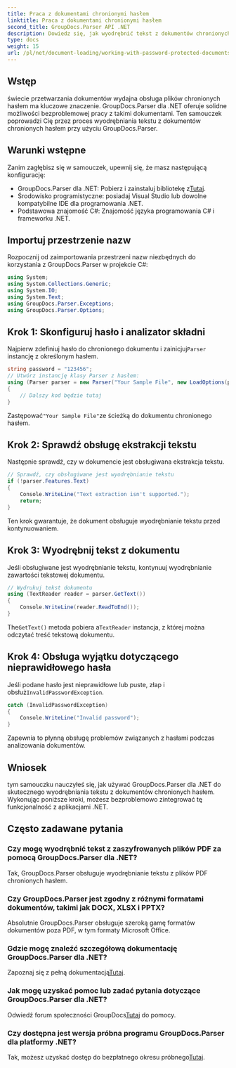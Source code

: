```yaml
---
title: Praca z dokumentami chronionymi hasłem
linktitle: Praca z dokumentami chronionymi hasłem
second_title: GroupDocs.Parser API .NET
description: Dowiedz się, jak wyodrębnić tekst z dokumentów chronionych hasłem za pomocą GroupDocs.Parser dla .NET. Zwiększ swoje możliwości przetwarzania dokumentów.
type: docs
weight: 15
url: /pl/net/document-loading/working-with-password-protected-documents/
---
```

## Wstęp
świecie przetwarzania dokumentów wydajna obsługa plików chronionych hasłem ma kluczowe znaczenie. GroupDocs.Parser dla .NET oferuje solidne możliwości bezproblemowej pracy z takimi dokumentami. Ten samouczek poprowadzi Cię przez proces wyodrębniania tekstu z dokumentów chronionych hasłem przy użyciu GroupDocs.Parser.
## Warunki wstępne
Zanim zagłębisz się w samouczek, upewnij się, że masz następującą konfigurację:
-  GroupDocs.Parser dla .NET: Pobierz i zainstaluj bibliotekę z[Tutaj](https://releases.groupdocs.com/parser/net/).
- Środowisko programistyczne: posiadaj Visual Studio lub dowolne kompatybilne IDE dla programowania .NET.
- Podstawowa znajomość C#: Znajomość języka programowania C# i frameworku .NET.

## Importuj przestrzenie nazw
Rozpocznij od zaimportowania przestrzeni nazw niezbędnych do korzystania z GroupDocs.Parser w projekcie C#:
```csharp
using System;
using System.Collections.Generic;
using System.IO;
using System.Text;
using GroupDocs.Parser.Exceptions;
using GroupDocs.Parser.Options;
```

## Krok 1: Skonfiguruj hasło i analizator składni
 Najpierw zdefiniuj hasło do chronionego dokumentu i zainicjuj`Parser` instancję z określonym hasłem.
```csharp
string password = "123456";
// Utwórz instancję klasy Parser z hasłem:
using (Parser parser = new Parser("Your Sample File", new LoadOptions(password)))
{
    // Dalszy kod będzie tutaj
}
```
 Zastępować`"Your Sample File"`ze ścieżką do dokumentu chronionego hasłem.
## Krok 2: Sprawdź obsługę ekstrakcji tekstu
Następnie sprawdź, czy w dokumencie jest obsługiwana ekstrakcja tekstu.
```csharp
// Sprawdź, czy obsługiwane jest wyodrębnianie tekstu
if (!parser.Features.Text)
{
    Console.WriteLine("Text extraction isn't supported.");
    return;
}
```
Ten krok gwarantuje, że dokument obsługuje wyodrębnianie tekstu przed kontynuowaniem.
## Krok 3: Wyodrębnij tekst z dokumentu
Jeśli obsługiwane jest wyodrębnianie tekstu, kontynuuj wyodrębnianie zawartości tekstowej dokumentu.
```csharp
// Wydrukuj tekst dokumentu
using (TextReader reader = parser.GetText())
{
    Console.WriteLine(reader.ReadToEnd());
}
```
 The`GetText()` metoda pobiera a`TextReader` instancja, z której można odczytać treść tekstową dokumentu.
## Krok 4: Obsługa wyjątku dotyczącego nieprawidłowego hasła
 Jeśli podane hasło jest nieprawidłowe lub puste, złap i obsłuż`InvalidPasswordException`.
```csharp
catch (InvalidPasswordException)
{
    Console.WriteLine("Invalid password");
}
```
Zapewnia to płynną obsługę problemów związanych z hasłami podczas analizowania dokumentów.

## Wniosek
tym samouczku nauczyłeś się, jak używać GroupDocs.Parser dla .NET do skutecznego wyodrębniania tekstu z dokumentów chronionych hasłem. Wykonując poniższe kroki, możesz bezproblemowo zintegrować tę funkcjonalność z aplikacjami .NET.

## Często zadawane pytania
### Czy mogę wyodrębnić tekst z zaszyfrowanych plików PDF za pomocą GroupDocs.Parser dla .NET?
Tak, GroupDocs.Parser obsługuje wyodrębnianie tekstu z plików PDF chronionych hasłem.
### Czy GroupDocs.Parser jest zgodny z różnymi formatami dokumentów, takimi jak DOCX, XLSX i PPTX?
Absolutnie GroupDocs.Parser obsługuje szeroką gamę formatów dokumentów poza PDF, w tym formaty Microsoft Office.
### Gdzie mogę znaleźć szczegółową dokumentację GroupDocs.Parser dla .NET?
 Zapoznaj się z pełną dokumentacją[Tutaj](https://reference.groupdocs.com/parser/net/).
### Jak mogę uzyskać pomoc lub zadać pytania dotyczące GroupDocs.Parser dla .NET?
 Odwiedź forum społeczności GroupDocs[Tutaj](https://forum.groupdocs.com/c/parser/17) do pomocy.
### Czy dostępna jest wersja próbna programu GroupDocs.Parser dla platformy .NET?
 Tak, możesz uzyskać dostęp do bezpłatnego okresu próbnego[Tutaj](https://releases.groupdocs.com/).